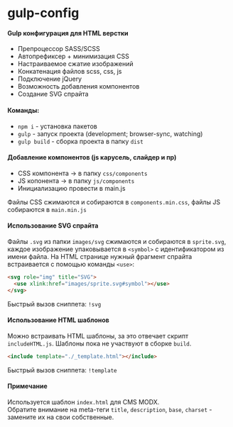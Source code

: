 # gulp-config

#### Gulp конфигурация для HTML верстки

- Препроцессор SASS/SCSS
- Автопрефиксер + минимизация CSS
- Настраиваемое сжатие изображений
- Конкатенация файлов scss, css, js
- Подключение jQuery
- Возможность добавления компонентов
- Создание SVG спрайта

#### Команды:

- `npm i` - установка пакетов
- `gulp` - запуск проекта (development; browser-sync, watching)
- `gulp build` - сборка проекта в папку `dist`

#### Добавление компонентов (js карусель, слайдер и пр)

- CSS компонента -> в папку `css/components`
- JS копонента -> в папку `js/components`
- Инициализацию провести в main.js

Файлы CSS сжимаются и собираются в `components.min.css`, файлы JS собираются в `main.min.js`

#### Использование SVG спрайта

Файлы `.svg` из папки `images/svg` сжимаются и собираются в `sprite.svg`, каждое изображение упаковывается в `<symbol>` с идентификатором из имени файла. На HTML странице нужный фрагмент спрайта встраивается с помощью команды `<use>`:

```html
<svg role="img" title="SVG">
  <use xlink:href="images/sprite.svg#symbol"></use>
</svg>
```

Быстрый вызов сниппета: `!svg`

#### Использование HTML шаблонов

Можно встраивать HTML шаблоны, за это отвечает скрипт `includeHTML.js`.
Шаблоны пока не участвуют в сборке `build`.

```html
<include template="./_template.html"></include>
```

Быстрый вызов сниппета: `!template`

#### Примечание

Используется шаблон `index.html` для CMS MODX.  
Обратите внимание на meta-теги `title`, `description`, `base`, `charset` - замените их на свои собственные.
